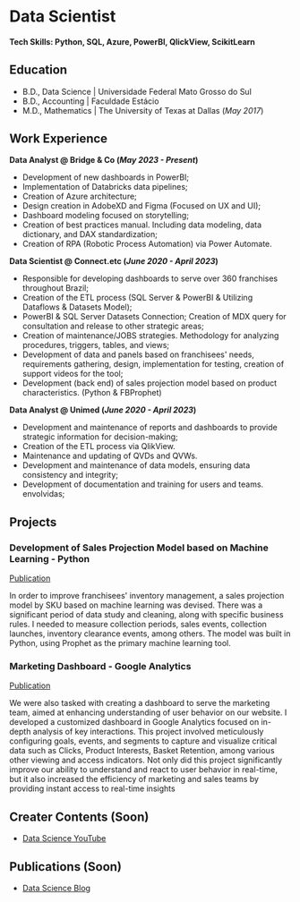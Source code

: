 # Data Scientist

#### Tech Skills: Python, SQL, Azure, PowerBI, QlickView, ScikitLearn

## Education
- B.D., Data Science | Universidade Federal Mato Grosso do Sul								       		
- B.D., Accounting	| Faculdade Estácio	 			        		
- M.D., Mathematics | The University of Texas at Dallas (_May 2017_)

## Work Experience
**Data Analyst  @ Bridge & Co (_May 2023 - Present_)**
- Development of new dashboards in PowerBI;
- Implementation of Databricks data pipelines;
- Creation of Azure architecture;
- Design creation in AdobeXD and Figma (Focused on UX and UI);
- Dashboard modeling focused on storytelling;
- Creation of best practices manual. Including data modeling, data dictionary, and DAX standardization;
- Creation of RPA (Robotic Process Automation) via Power Automate.


**Data Scientist @ Connect.etc (_June 2020 - April 2023_)**
- Responsible for developing dashboards to serve over 360 franchises throughout Brazil;
- Creation of the ETL process (SQL Server & PowerBI & Utilizing Dataflows & Datasets Model);
- PowerBI & SQL Server Datasets Connection; Creation of MDX query for consultation and release to other strategic areas;
- Creation of maintenance/JOBS strategies. Methodology for analyzing procedures, triggers, tables, and views;
- Development of data and panels based on franchisees' needs, requirements gathering, design, implementation for testing, creation of support videos for the tool;
- Development (back end) of sales projection model based on product characteristics. (Python & FBProphet)

**Data Analyst @ Unimed (_June 2020 - April 2023_)**
- Development and maintenance of reports and dashboards to provide strategic information for decision-making;
- Creation of the ETL process via QlikView.
- Maintenance and updating of QVDs and QVWs.
- Development and maintenance of data models, ensuring data consistency and integrity;
- Development of documentation and training for users and teams. envolvidas;



## Projects
### Development of Sales Projection Model based on Machine Learning - Python  
[Publication]()

In order to improve franchisees' inventory management, a sales projection model by SKU based on machine learning was devised. There was a significant period of data study and cleaning, along with specific business rules. I needed to measure collection periods, sales events, collection launches, inventory clearance events, among others. The model was built in Python, using Prophet as the primary machine learning tool.

### Marketing Dashboard - Google Analytics 
[Publication]()

We were also tasked with creating a dashboard to serve the marketing team, aimed at enhancing understanding of user behavior on our website. I developed a customized dashboard in Google Analytics focused on in-depth analysis of key interactions. This project involved meticulously configuring goals, events, and segments to capture and visualize critical data such as Clicks, Product Interests, Basket Retention, among various other viewing and access indicators. Not only did this project significantly improve our ability to understand and react to user behavior in real-time, but it also increased the efficiency of marketing and sales teams by providing instant access to real-time insights


## Creater Contents (Soon)

- [Data Science YouTube]()

## Publications (Soon)


- [Data Science Blog](Soon)
